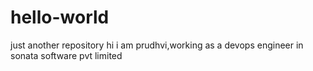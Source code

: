 # hello-world
just another repository
hi i am prudhvi,working as a devops engineer in sonata software pvt limited
